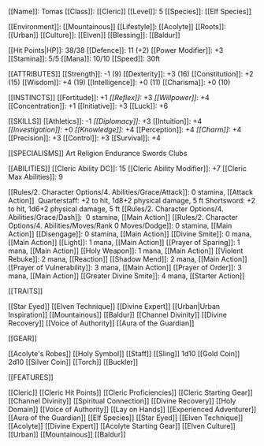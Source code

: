 [[Name]]: Tomas
[[Class]]: [[Cleric]]
[[Level]]: 5
[[Species]]: [[Elf Species]]

[[Environment]]: [[Mountainous]]
[[Lifestyle]]: [[Acolyte]]
[[Roots]]: [[Urban]]
[[Culture]]: [[Elven]]
[[Blessing]]: [[Baldur]]

[[Hit Points|HP]]: 38/38
[[Defence]]: 11 (+2) 
[[Power Modifier]]: +3
[[Stamina]]: 5/5
[[Mana]]: 10/10
[[Speed]]: 30ft

[[ATTRIBUTES]]
[[Strength]]: -1 (9)
[[Dexterity]]: +3 (16)
[[Constitution]]: +2 (15)
[[Wisdom]]: +4 (19)
[[Intelligence]]: +0 (11)
[[Charisma]]: +0 (10)

[[INSTINCTS]]
[[Fortitude]]: +1
*[[Reflex]]:* +3
*[[Willpower]]:* +4
[[Concentration]]: +1
[[Initiative]]: +3
[[Luck]]: +6

[[SKILLS]]
[[Athletics]]: -1
*[[Diplomacy]]:* +3
[[Intuition]]: +4
*[[Investigation]]:* +0
*[[Knowledge]]:* +4
[[Perception]]: +4
*[[Charm]]:* +4
[[Precision]]: +3
[[Control]]: +3
[[Survival]]: +4

[[SPECIALISMS]]
Art
Religion
Endurance
Swords
Clubs

[[ABILITIES]]
[[Cleric Ability DC]]: 15
[[Cleric Ability Modifier]]: +7
[[Cleric Max Abilities]]: 9

[[Rules/2. Character Options/4. Abilities/Grace/Attack]]: 0 stamina, [[Attack Action]] 
	Quarterstaff: +2 to hit, 1d8+2 physical damage, 5 ft
	Shortsword: +2 to hit, 1d6+2 physical damage, 5 ft
[[Rules/2. Character Options/4. Abilities/Grace/Dash]]:  0 stamina, [[Main Action]]
[[Rules/2. Character Options/4. Abilities/Moves/Rank 0 Moves/Dodge]]: 0 stamina, [[Main Action]]
[[Disengage]]: 0 stamina, [[Main Action]]
[[Divine Smite]]: 0 mana, [[Main Action]]
[[Light]]: 1 mana, [[Main Action]]
[[Prayer of Sparing]]: 1 mana, [[Main Action]]
[[Holy Weapon]]: 1 mana, [[Main Action]]
[[Violent Rebuke]]: 2 mana, [[Reaction]]
[[Shadow Mend]]: 2 mana, [[Main Action]]
[[Prayer of Vulnerability]]: 3 mana, [[Main Action]]
[[Prayer of Order]]: 3 mana, [[Main Action]]
[[Greater Divine Smite]]: 4 mana, [[Starter Action]]

[[TRAITS]]

[[Star Eyed]]
[[Elven Technique]]
[[Divine Expert]]
[[Urban|Urban Inspiration]]
[[Mountainous]]
[[Baldur]]
[[Channel Divinity]]
[[Divine Recovery]]
[[Voice of Authority]]
[[Aura of the Guardian]]


[[GEAR]]

[[Acolyte's Robes]]
[[Holy Symbol]]
[[Staff]]
[[Sling]]
1d10 [[Gold Coin]]
2d10 [[Silver Coin]]
[[Torch]]
[[Buckler]]

[[FEATURES]]

[[Cleric]]
	[[Cleric Hit Points]]
	[[Cleric Proficiencies]]
	[[Cleric Starting Gear]]
	[[Channel Divinity]]
	[[Spiritual Connection]]
	[[Divine Recovery]]
	[[Holy Domain]]
	[[Voice of Authority]]
	[[Lay on Hands]]
	[[Experienced Adventurer]]
	[[Aura of the Guardian]]
[[Elf Species]]
	[[Star Eyed]]
	[[Elven Technique]]
[[Acolyte]]
	[[Divine Expert]]
	[[Acolyte Starting Gear]]
[[Elven Culture]]
[[Urban]]
[[Mountainous]]
[[Baldur]]